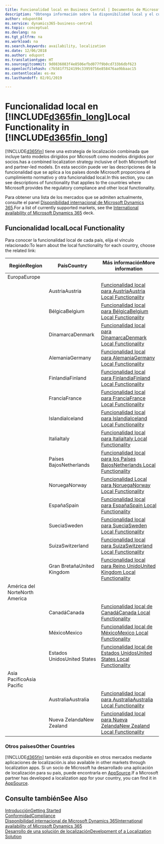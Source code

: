 ```yaml
---
title: Funcionalidad local en Business Central | Documentos de Microsoft
description: "Obtenga información sobre la disponibilidad local y el cumplimiento de las normativas de Dynamics 365 Business Central."
author: edupont04
ms.service: dynamics365-business-central
ms.topic: conceptual
ms.devlang: na
ms.tgt_pltfrm: na
ms.workload: na
ms.search.keywords: availability, localization
ms.date: 12/06/2018
ms.author: edupont
ms.translationtype: HT
ms.sourcegitcommit: 9d0836083f4e8506efbd077f9b0cd733b6dbf623
ms.openlocfilehash: c7b581f7524199c33959756e858476aa9bbaac15
ms.contentlocale: es-mx
ms.lasthandoff: 02/01/2019

---
```

# <a name="local-functionality-in-included365finlongincludesd365finlongmdmd"></a><span data-ttu-id="298e0-103">Funcionalidad local en [!INCLUDE[d365fin_long](includes/d365fin_long_md.md)]</span><span class="sxs-lookup"><span data-stu-id="298e0-103">Local Functionality in [!INCLUDE[d365fin_long](includes/d365fin_long_md.md)]</span></span>
[!INCLUDE[d365fin](includes/d365fin_md.md)] <span data-ttu-id="298e0-104">tiene una estrategia de localización combinada que incluye tanto modelos dirigidos por Microsoft como modelos dirigidos por socios.</span><span class="sxs-lookup"><span data-stu-id="298e0-104">has a combined localization strategy inclusive of both Microsoft-led and partner-led models.</span></span> <span data-ttu-id="298e0-105">En esta sección puede ver las descripciones de la funcionalidad que se aplica a los países donde Microsoft proporciona el cumplimiento normativo y otra funcionalidad local.</span><span class="sxs-lookup"><span data-stu-id="298e0-105">In this section, you can see descriptions of functionality that applies to the countries where Microsoft provides the regulatory compliance and other local functionality.</span></span>  

<span data-ttu-id="298e0-106">Para obtener una lista de los mercados que se admiten actualmente, consulte el panel [Disponibilidad internacional de Microsoft Dynamics 365](https://docs.microsoft.com/en-us/dynamics365/get-started/availability).</span><span class="sxs-lookup"><span data-stu-id="298e0-106">For a list of currently supported markets, see the [International availability of Microsoft Dynamics 365](https://docs.microsoft.com/en-us/dynamics365/get-started/availability) deck.</span></span>  

## <a name="local-functionality"></a><span data-ttu-id="298e0-107">Funcionalidad local</span><span class="sxs-lookup"><span data-stu-id="298e0-107">Local Functionality</span></span>
<span data-ttu-id="298e0-108">Para conocer la funcionalidad local de cada país, elija el vínculo relacionado:</span><span class="sxs-lookup"><span data-stu-id="298e0-108">To learn about the local functionality for each country, choose the related link:</span></span>

| <span data-ttu-id="298e0-109">Región</span><span class="sxs-lookup"><span data-stu-id="298e0-109">Region</span></span> | <span data-ttu-id="298e0-110">País</span><span class="sxs-lookup"><span data-stu-id="298e0-110">Country</span></span> | <span data-ttu-id="298e0-111">Más información</span><span class="sxs-lookup"><span data-stu-id="298e0-111">More information</span></span> |
| --- | --- |--- |
| <span data-ttu-id="298e0-112">Europa</span><span class="sxs-lookup"><span data-stu-id="298e0-112">Europe</span></span> |  | |
|        | <span data-ttu-id="298e0-113">Austria</span><span class="sxs-lookup"><span data-stu-id="298e0-113">Austria</span></span> | [<span data-ttu-id="298e0-114">Funcionalidad local para Austria</span><span class="sxs-lookup"><span data-stu-id="298e0-114">Austria Local Functionality</span></span>](localfunctionality/austria/austria-local-functionality.md) |
|        | <span data-ttu-id="298e0-115">Bélgica</span><span class="sxs-lookup"><span data-stu-id="298e0-115">Belgium</span></span> |  [<span data-ttu-id="298e0-116">Funcionalidad local para Bélgica</span><span class="sxs-lookup"><span data-stu-id="298e0-116">Belgium Local Functionality</span></span>](localfunctionality/belgium/belgium-local-functionality.md) |
|        | <span data-ttu-id="298e0-117">Dinamarca</span><span class="sxs-lookup"><span data-stu-id="298e0-117">Denmark</span></span> | [<span data-ttu-id="298e0-118">Funcionalidad local para Dinamarca</span><span class="sxs-lookup"><span data-stu-id="298e0-118">Denmark Local Functionality</span></span>](localfunctionality/denmark/denmark-local-functionality.md) |
|        | <span data-ttu-id="298e0-119">Alemania</span><span class="sxs-lookup"><span data-stu-id="298e0-119">Germany</span></span> | [<span data-ttu-id="298e0-120">Funcionalidad local para Alemania</span><span class="sxs-lookup"><span data-stu-id="298e0-120">Germany Local Functionality</span></span>](localfunctionality/germany/germany-local-functionality.md) |
|        | <span data-ttu-id="298e0-121">Finlandia</span><span class="sxs-lookup"><span data-stu-id="298e0-121">Finland</span></span> | [<span data-ttu-id="298e0-122">Funcionalidad local para Finlandia</span><span class="sxs-lookup"><span data-stu-id="298e0-122">Finland Local Functionality</span></span>](localfunctionality/finland/finland-local-functionality.md) |
|        | <span data-ttu-id="298e0-123">Francia</span><span class="sxs-lookup"><span data-stu-id="298e0-123">France</span></span> | [<span data-ttu-id="298e0-124">Funcionalidad local para Francia</span><span class="sxs-lookup"><span data-stu-id="298e0-124">France Local Functionality</span></span>](localfunctionality/france/france-local-functionality.md) |
|        | <span data-ttu-id="298e0-125">Islandia</span><span class="sxs-lookup"><span data-stu-id="298e0-125">Iceland</span></span> | [<span data-ttu-id="298e0-126">Funcionalidad local para Islandia</span><span class="sxs-lookup"><span data-stu-id="298e0-126">Iceland Local Functionality</span></span>](localfunctionality/iceland/iceland-local-functionality.md) |
|        | <span data-ttu-id="298e0-127">Italia</span><span class="sxs-lookup"><span data-stu-id="298e0-127">Italy</span></span> | [<span data-ttu-id="298e0-128">Funcionalidad local para Italia</span><span class="sxs-lookup"><span data-stu-id="298e0-128">Italy Local Functionality</span></span>](localfunctionality/italy/italy-local-functionality.md) |
|        | <span data-ttu-id="298e0-129">Países Bajos</span><span class="sxs-lookup"><span data-stu-id="298e0-129">Netherlands</span></span> | [<span data-ttu-id="298e0-130">Funcionalidad local para los Países Bajos</span><span class="sxs-lookup"><span data-stu-id="298e0-130">Netherlands Local Functionality</span></span>](localfunctionality/netherlands/netherlands-local-functionality.md) |
|        | <span data-ttu-id="298e0-131">Noruega</span><span class="sxs-lookup"><span data-stu-id="298e0-131">Norway</span></span> | [<span data-ttu-id="298e0-132">Funcionalidad Local para Noruega</span><span class="sxs-lookup"><span data-stu-id="298e0-132">Norway Local Functionality</span></span>](localfunctionality/norway/norway-local-functionality.md) |
|        | <span data-ttu-id="298e0-133">España</span><span class="sxs-lookup"><span data-stu-id="298e0-133">Spain</span></span> | [<span data-ttu-id="298e0-134">Funcionalidad local para España</span><span class="sxs-lookup"><span data-stu-id="298e0-134">Spain Local Functionality</span></span>](localfunctionality/spain/spain-local-functionality.md) |
|        | <span data-ttu-id="298e0-135">Suecia</span><span class="sxs-lookup"><span data-stu-id="298e0-135">Sweden</span></span> | [<span data-ttu-id="298e0-136">Funcionalidad local para Suecia</span><span class="sxs-lookup"><span data-stu-id="298e0-136">Sweden Local Functionality</span></span>](localfunctionality/sweden/sweden-local-functionality.md) |
|        | <span data-ttu-id="298e0-137">Suiza</span><span class="sxs-lookup"><span data-stu-id="298e0-137">Switzerland</span></span> | [<span data-ttu-id="298e0-138">Funcionalidad local para Suiza</span><span class="sxs-lookup"><span data-stu-id="298e0-138">Switzerland Local Functionality</span></span>](localfunctionality/switzerland/switzerland-local-functionality.md) |
|        | <span data-ttu-id="298e0-139">Gran Bretaña</span><span class="sxs-lookup"><span data-stu-id="298e0-139">United Kingdom</span></span> | [<span data-ttu-id="298e0-140">Funcionalidad local para Reino Unido</span><span class="sxs-lookup"><span data-stu-id="298e0-140">United Kingdom Local Functionality</span></span>](localfunctionality/unitedkingdom/united-kingdom-local-functionality.md) |
| <span data-ttu-id="298e0-141">América del Norte</span><span class="sxs-lookup"><span data-stu-id="298e0-141">North America</span></span> |       |  |
|        | <span data-ttu-id="298e0-142">Canadá</span><span class="sxs-lookup"><span data-stu-id="298e0-142">Canada</span></span>|[<span data-ttu-id="298e0-143">Funcionalidad local de Canadá</span><span class="sxs-lookup"><span data-stu-id="298e0-143">Canada Local Functionality</span></span>](localfunctionality/canada/canada-local-functionality.md) |
|        | <span data-ttu-id="298e0-144">México</span><span class="sxs-lookup"><span data-stu-id="298e0-144">Mexico</span></span> | [<span data-ttu-id="298e0-145">Funcionalidad local de México</span><span class="sxs-lookup"><span data-stu-id="298e0-145">Mexico Local Functionality</span></span>](localfunctionality/mexico/mexico-local-functionality.md) |
|        | <span data-ttu-id="298e0-146">Estados Unidos</span><span class="sxs-lookup"><span data-stu-id="298e0-146">United States</span></span>|[<span data-ttu-id="298e0-147">Funcionalidad local de Estados Unidos</span><span class="sxs-lookup"><span data-stu-id="298e0-147">United States Local Functionality</span></span>](localfunctionality/unitedstates/united-states-local-functionality.md) |
| <span data-ttu-id="298e0-148">Asia Pacífico</span><span class="sxs-lookup"><span data-stu-id="298e0-148">Asia Pacific</span></span> |       |  |
|        | <span data-ttu-id="298e0-149">Australia</span><span class="sxs-lookup"><span data-stu-id="298e0-149">Australia</span></span> | [<span data-ttu-id="298e0-150">Funcionalidad local para Australia</span><span class="sxs-lookup"><span data-stu-id="298e0-150">Australia Local Functionality</span></span>](localfunctionality/australia/australia-local-functionality.md) |
|        | <span data-ttu-id="298e0-151">Nueva Zelanda</span><span class="sxs-lookup"><span data-stu-id="298e0-151">New Zealand</span></span> | [<span data-ttu-id="298e0-152">Funcionalidad local para Nueva Zelanda</span><span class="sxs-lookup"><span data-stu-id="298e0-152">New Zealand Local Functionality</span></span>](localfunctionality/newzealand/new-zealand-local-functionality.md) |

### <a name="other-countries"></a><span data-ttu-id="298e0-153">Otros países</span><span class="sxs-lookup"><span data-stu-id="298e0-153">Other Countries</span></span>
[!INCLUDE[d365fin](includes/d365fin_md.md)] <span data-ttu-id="298e0-154">también está disponible en otros mercados mediante aplicaciones de localización.</span><span class="sxs-lookup"><span data-stu-id="298e0-154">is also available in other markets through localization apps.</span></span> <span data-ttu-id="298e0-155">Si un socio de Microsoft ha desarrollado una aplicación de localización para su país, puede encontrarla en [AppSource](https://appsource.microsoft.com/en-us/product/dynamics-365-business-central/).</span><span class="sxs-lookup"><span data-stu-id="298e0-155">If a Microsoft partner has developed a localization app for your country, you can find it in [AppSource](https://appsource.microsoft.com/en-us/product/dynamics-365-business-central/).</span></span>

## <a name="see-also"></a><span data-ttu-id="298e0-156">Consulte también</span><span class="sxs-lookup"><span data-stu-id="298e0-156">See Also</span></span>
[<span data-ttu-id="298e0-157">Introducción</span><span class="sxs-lookup"><span data-stu-id="298e0-157">Getting Started</span></span>](product-get-started.md)  
[<span data-ttu-id="298e0-158">Conformidad</span><span class="sxs-lookup"><span data-stu-id="298e0-158">Compliance</span></span>](compliance/compliance-overview.md)  
[<span data-ttu-id="298e0-159">Disponibilidad internacional de Microsoft Dynamics 365</span><span class="sxs-lookup"><span data-stu-id="298e0-159">International availability of Microsoft Dynamics 365</span></span>](https://docs.microsoft.com/en-us/dynamics365/get-started/availability)  
[<span data-ttu-id="298e0-160">Desarrollo de una solución de localización</span><span class="sxs-lookup"><span data-stu-id="298e0-160">Development of a Localization Solution</span></span>](/dynamics365/business-central/dev-itpro/developer/readiness/readiness-develop-localization)  


